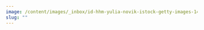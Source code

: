 ```yaml
---
image: /content/images/_inbox/id-hhm-yulia-novik-istock-getty-images-1410983184-y.png
slug: ""
---
```

